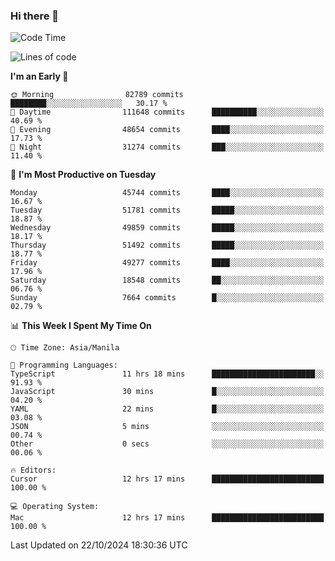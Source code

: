 ### Hi there 👋

<!--START_SECTION:waka-->
![Code Time](http://img.shields.io/badge/Code%20Time-5%2C656%20hrs%2029%20mins-blue)

![Lines of code](https://img.shields.io/badge/From%20Hello%20World%20I%27ve%20Written-121.0%20million%20lines%20of%20code-blue)

**I'm an Early 🐤** 

```text
🌞 Morning                82789 commits       ████████░░░░░░░░░░░░░░░░░   30.17 % 
🌆 Daytime                111648 commits      ██████████░░░░░░░░░░░░░░░   40.69 % 
🌃 Evening                48654 commits       ████░░░░░░░░░░░░░░░░░░░░░   17.73 % 
🌙 Night                  31274 commits       ███░░░░░░░░░░░░░░░░░░░░░░   11.40 % 
```
📅 **I'm Most Productive on Tuesday** 

```text
Monday                   45744 commits       ████░░░░░░░░░░░░░░░░░░░░░   16.67 % 
Tuesday                  51781 commits       █████░░░░░░░░░░░░░░░░░░░░   18.87 % 
Wednesday                49859 commits       █████░░░░░░░░░░░░░░░░░░░░   18.17 % 
Thursday                 51492 commits       █████░░░░░░░░░░░░░░░░░░░░   18.77 % 
Friday                   49277 commits       ████░░░░░░░░░░░░░░░░░░░░░   17.96 % 
Saturday                 18548 commits       ██░░░░░░░░░░░░░░░░░░░░░░░   06.76 % 
Sunday                   7664 commits        █░░░░░░░░░░░░░░░░░░░░░░░░   02.79 % 
```


📊 **This Week I Spent My Time On** 

```text
🕑︎ Time Zone: Asia/Manila

💬 Programming Languages: 
TypeScript               11 hrs 18 mins      ███████████████████████░░   91.93 % 
JavaScript               30 mins             █░░░░░░░░░░░░░░░░░░░░░░░░   04.20 % 
YAML                     22 mins             █░░░░░░░░░░░░░░░░░░░░░░░░   03.08 % 
JSON                     5 mins              ░░░░░░░░░░░░░░░░░░░░░░░░░   00.74 % 
Other                    0 secs              ░░░░░░░░░░░░░░░░░░░░░░░░░   00.06 % 

🔥 Editors: 
Cursor                   12 hrs 17 mins      █████████████████████████   100.00 % 

💻 Operating System: 
Mac                      12 hrs 17 mins      █████████████████████████   100.00 % 
```


 Last Updated on 22/10/2024 18:30:36 UTC
<!--END_SECTION:waka-->


<!--
**rad182/rad182** is a ✨ _special_ ✨ repository because its `README.md` (this file) appears on your GitHub profile.

Here are some ideas to get you started:

- 🔭 I’m currently working on ...
- 🌱 I’m currently learning ...
- 👯 I’m looking to collaborate on ...
- 🤔 I’m looking for help with ...
- 💬 Ask me about ...
- 📫 How to reach me: ...
- 😄 Pronouns: ...
- ⚡ Fun fact: ...
-->
